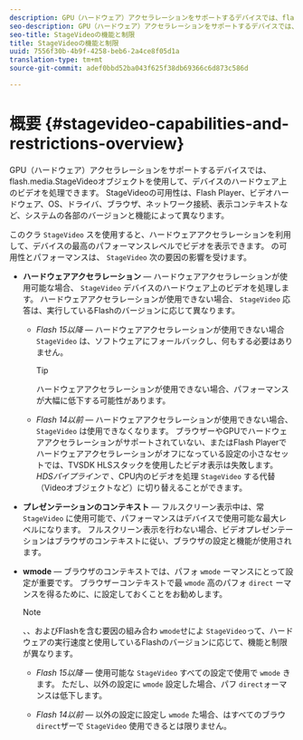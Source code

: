 ```yaml
---
description: GPU（ハードウェア）アクセラレーションをサポートするデバイスでは、flash.media.StageVideoオブジェクトを使用して、デバイスのハードウェア上のビデオを処理できます。 StageVideoの可用性は、Flash Player、ビデオハードウェア、OS、ドライバ、ブラウザ、ネットワーク接続、表示コンテキストなど、システムの各部のバージョンと機能によって異なります。
seo-description: GPU（ハードウェア）アクセラレーションをサポートするデバイスでは、flash.media.StageVideoオブジェクトを使用して、デバイスのハードウェア上のビデオを処理できます。 StageVideoの可用性は、Flash Player、ビデオハードウェア、OS、ドライバ、ブラウザ、ネットワーク接続、表示コンテキストなど、システムの各部のバージョンと機能によって異なります。
seo-title: StageVideoの機能と制限
title: StageVideoの機能と制限
uuid: 7556f30b-4b9f-4258-beb6-2a4ce8f05d1a
translation-type: tm+mt
source-git-commit: adef0bbd52ba043f625f38db69366c6d873c586d

---
```



# 概要 {#stagevideo-capabilities-and-restrictions-overview}

GPU（ハードウェア）アクセラレーションをサポートするデバイスでは、flash.media.StageVideoオブジェクトを使用して、デバイスのハードウェア上のビデオを処理できます。 StageVideoの可用性は、Flash Player、ビデオハードウェア、OS、ドライバ、ブラウザ、ネットワーク接続、表示コンテキストなど、システムの各部のバージョンと機能によって異なります。

このクラ `StageVideo` スを使用すると、ハードウェアアクセラレーションを利用して、デバイスの最高のパフォーマンスレベルでビデオを表示できます。 の可用性とパフォーマンスは、 `StageVideo` 次の要因の影響を受けます。

* **ハードウェアアクセラレーション** — ハードウェアアクセラレーションが使用可能な場合、 `StageVideo` デバイスのハードウェア上のビデオを処理します。 ハードウェアアクセラレーションが使用できない場合、 `StageVideo` 応答は、実行しているFlashのバージョンに応じて異なります。

   * *Flash 15以降* — ハードウェアアクセラレーションが使用できない場合 `StageVideo` は、ソフトウェアにフォールバックし、何もする必要はありません。

      >[!TIP]
      >
      >ハードウェアアクセラレーションが使用できない場合、パフォーマンスが大幅に低下する可能性があります。

   * *Flash 14以前* — ハードウェアアクセラレーションが使用できない場合、 `StageVideo` は使用できなくなります。 ブラウザーやGPUでハードウェアアクセラレーションがサポートされていない、またはFlash Playerでハードウェアアクセラレーションがオフになっている設定の小さなセットでは、TVSDK HLSスタックを使用したビデオ表示は失敗します。 *HDSパイプラインで* 、CPU内のビデオを処理 `StageVideo` する代替（Videoオブジェクトなど）に切り替えることができます。

* **プレゼンテーションのコンテキスト** — フルスクリーン表示中は、常 `StageVideo` に使用可能で、パフォーマンスはデバイスで使用可能な最大レベルになります。 フルスクリーン表示を行わない場合、ビデオプレゼンテーションはブラウザのコンテキストに従い、ブラウザの設定と機能が使用されます。

* **wmode** — ブラウザのコンテキストでは、パフォ `wmode` ーマンスにとって設定が重要です。 ブラウザーコンテキストで最 `wmode` 高のパフォ `direct` ーマンスを得るために、に設定しておくことをお勧めします。

   >[!NOTE]
   >
   >、、およびFlashを含む要因の組み合わ `wmode`せによ `StageVideo`って、ハードウェアの実行速度と使用しているFlashのバージョンに応じて、機能と制限が異なります。

   * *Flash 15以降* — 使用可能な `StageVideo` すべての設定で使用で `wmode` きます。 ただし、以外の設定に `wmode` 設定した場合、パフ `direct`ォーマンスは低下します。

   * *Flash 14以前* — 以外の設定に設定し `wmode` た場合、はすべてのブラウ `direct`ザーで `StageVideo` 使用できるとは限りません。

